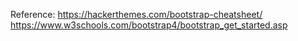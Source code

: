 Reference: 
https://hackerthemes.com/bootstrap-cheatsheet/
https://www.w3schools.com/bootstrap4/bootstrap_get_started.asp
